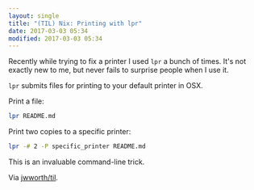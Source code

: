 ```yaml
---
layout: single
title: "(TIL) Nix: Printing with lpr"
date: 2017-03-03 05:34
modified: 2017-03-03 05:34
---
```


Recently while trying to fix a printer I used `lpr` a bunch of times.
It's not exactly new to me, but never fails to surprise people when I use it.

`lpr` submits files for printing to your default printer in OSX.

Print a file:

```bash
lpr README.md
```

Print two copies to a specific printer:

```bash
lpr -# 2 -P specific_printer README.md
```

This is an invaluable command-line trick.

Via [jwworth/til](https://github.com/jwworth/til).
